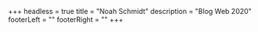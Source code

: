 +++
headless = true
title = "Noah Schmidt"
description = "Blog Web 2020"
footerLeft = ""
footerRight = ""
+++
